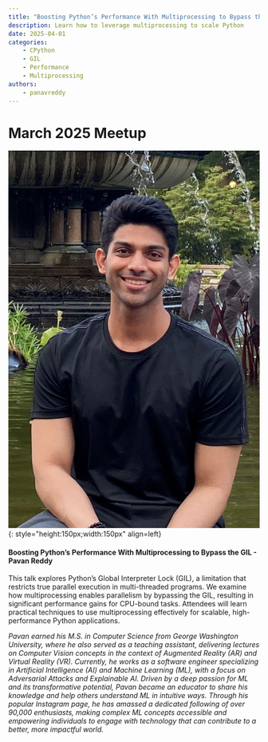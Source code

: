 ```yaml
---
title: "Boosting Python’s Performance With Multiprocessing to Bypass the GIL"
description: Learn how to leverage multiprocessing to scale Python
date: 2025-04-01
categories:
    - CPython
    - GIL
    - Performance
    - Multiprocessing
authors:
    - panavreddy
---
```


# March 2025 Meetup

<!-- more -->
![Pavan Reddy Avatar](assets/images/PavanReddy.jpeg){: style="height:150px;width:150px" align=left}

#### Boosting Python’s Performance With Multiprocessing to Bypass the GIL - Pavan Reddy

This talk explores Python’s Global Interpreter Lock (GIL), a limitation that restricts true parallel execution in multi-threaded programs. We examine how multiprocessing enables parallelism by bypassing the GIL, resulting in significant performance gains for CPU-bound tasks. Attendees will learn practical techniques to use multiprocessing effectively for scalable, high-performance Python applications.

*Pavan earned his M.S. in Computer Science from George Washington University, where he also served as a teaching assistant, delivering lectures on Computer Vision concepts in the context of Augmented Reality (AR) and Virtual Reality (VR). Currently, he works as a software engineer specializing in Artificial Intelligence (AI) and Machine Learning (ML), with a focus on Adversarial Attacks and Explainable AI. Driven by a deep passion for ML and its transformative potential, Pavan became an educator to share his knowledge and help others understand ML in intuitive ways. Through his popular Instagram page, he has amassed a dedicated following of over 90,000 enthusiasts, making complex ML concepts accessible and empowering individuals to engage with technology that can contribute to a better, more
impactful world.*
